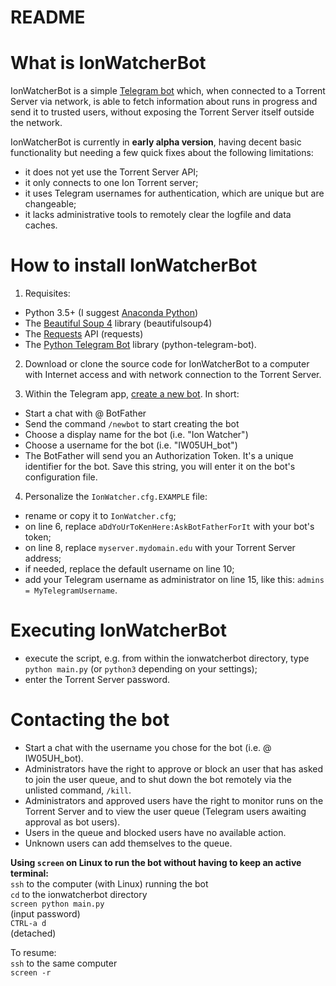 # README #

# What is IonWatcherBot #

IonWatcherBot is a simple [Telegram bot](https://core.telegram.org/bots) which, when connected to a Torrent Server via network, is able to fetch information about runs in progress and send it to trusted users, without exposing the Torrent Server itself outside the network.

IonWatcherBot is currently in **early alpha version**, having decent basic functionality but needing a few quick fixes about the following limitations:  
 * it does not yet use the Torrent Server API;  
 * it only connects to one Ion Torrent server;  
 * it uses Telegram usernames for authentication, which are unique but are changeable;  
 * it lacks administrative tools to remotely clear the logfile and data caches.  


# How to install IonWatcherBot #

1. Requisites:  
 * Python 3.5+ (I suggest [Anaconda Python](https://www.continuum.io/downloads))  
 * The [Beautiful Soup 4](https://www.crummy.com/software/BeautifulSoup/bs4/doc/) library (beautifulsoup4)  
 * The [Requests](http://docs.python-requests.org/en/master/) API (requests)  
 * The [Python Telegram Bot](https://github.com/python-telegram-bot/python-telegram-bot) library (python-telegram-bot).  

2. Download or clone the source code for IonWatcherBot to a computer with Internet access and with network connection to the Torrent Server.  

3. Within the Telegram app, [create a new bot](https://core.telegram.org/bots#creating-a-new-bot). In short:  
 * Start a chat with @ BotFather  
 * Send the command `/newbot` to start creating the bot  
 * Choose a display name for the bot (i.e. "Ion Watcher")  
 * Choose a username for the bot (i.e. "IW05UH_bot")  
 * The BotFather will send you an Authorization Token. It's a unique identifier for the bot. Save this string, you will enter it on the bot's configuration file.  

4. Personalize the `IonWatcher.cfg.EXAMPLE` file:  
 * rename or copy it to `IonWatcher.cfg`;  
 * on line 6, replace `aDdYoUrToKenHere:AskBotFatherForIt` with your bot's token;  
 * on line 8, replace `myserver.mydomain.edu` with your Torrent Server address;  
 * if needed, replace the default username on line 10;  
 * add your Telegram username as administrator on line 15, like this: `admins = MyTelegramUsername`.  

# Executing IonWatcherBot #
 * execute the script, e.g. from within the ionwatcherbot directory, type `python main.py` (or `python3` depending on your settings);  
 * enter the Torrent Server password.  

# Contacting the bot #
 * Start a chat with the username you chose for the bot (i.e. @ IW05UH_bot).  
 * Administrators have the right to approve or block an user that has asked to join the user queue, and to shut down the bot remotely via the unlisted command, `/kill`.  
 * Administrators and approved users have the right to monitor runs on the Torrent Server and to view the user queue (Telegram users awaiting approval as bot users).  
 * Users in the queue and blocked users have no available action.  
 * Unknown users can add themselves to the queue.  
  
  
**Using `screen` on Linux to run the bot without having to keep an active terminal:**  
`ssh` to the computer (with Linux) running the bot    
`cd` to the ionwatcherbot directory  
`screen python main.py`  
(input password)  
`CTRL-a d`  
(detached)  

To resume:  
`ssh` to the same computer  
`screen -r`